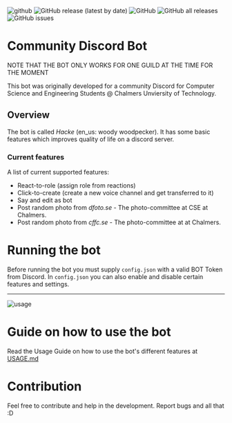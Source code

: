 ![github](https://user-images.githubusercontent.com/42417723/109477305-29bf5000-7a78-11eb-903b-6a07bef23fc8.png)
![GitHub release (latest by date)](https://img.shields.io/github/v/release/AlexVialaBellander/cth-hacke-discord-bot?style=for-the-badge)
![GitHub](https://img.shields.io/github/license/AlexVialaBellander/cth-hacke-discord-bot?style=for-the-badge)
![GitHub all releases](https://img.shields.io/github/downloads/AlexVialaBellander/cth-hacke-discord-bot/total?style=for-the-badge)
![GitHub issues](https://img.shields.io/github/issues-raw/AlexVialaBellander/cth-hacke-discord-bot?style=for-the-badge)

# Community Discord Bot

NOTE THAT THE BOT ONLY WORKS FOR ONE GUILD AT THE TIME FOR THE MOMENT

This bot was originally developed for a community Discord for Computer Science and Engineering Students @ Chalmers Unviersity of Technology.

## Overview
The bot is called _Hacke_ (en_us: woody woodpecker). It has some basic features which improves quality of life on a discord server.

### Current features
A list of current supported features:

- React-to-role (assign role from reactions)
- Click-to-create (create a new voice channel and get transferred to it)
- Say and edit as bot
- Post random photo from _dfoto.se_ - The photo-committee at CSE at Chalmers.
- Post random photo from _cffc.se_ - The photo-committee at at Chalmers.
# Running the bot
Before running the bot you must supply `config.json` with a valid BOT Token from Discord. In `config.json` you can also enable and disable certain features and settings.

---
![usage](https://user-images.githubusercontent.com/42417723/110225406-ac676580-7ee5-11eb-9523-b8411bd7f8c8.png)

# Guide on how to use the bot
Read the Usage Guide on how to use the bot's different features at [USAGE.md](/features/USAGE.md)

# Contribution
Feel free to contribute and help in the development. Report bugs and all that :D
